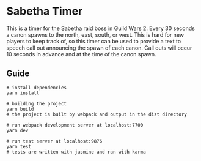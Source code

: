 # Sabetha Timer

This is a timer for the Sabetha raid boss in Guild Wars 2. Every 30 seconds a canon spawns to the north, east, south, or west. This is hard for new players to keep track of, so this timer can be used to provide a text to speech call out announcing the spawn of each canon. Call outs will occur 10 seconds in advance and at the time of the canon spawn.

## Guide
```
# install dependencies
yarn install

# building the project
yarn build
# the project is built by webpack and output in the dist directory

# run webpack development server at localhost:7700
yarn dev

# run test server at localhost:9876
yarn test
# tests are written with jasmine and ran with karma
```